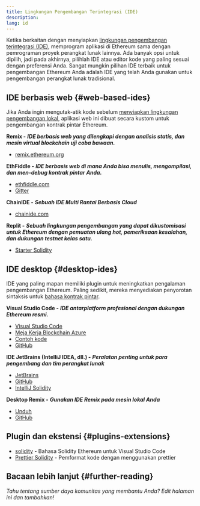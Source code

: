 ```yaml
---
title: Lingkungan Pengembangan Terintegrasi (IDE)
description:
lang: id
---
```


Ketika berkaitan dengan menyiapkan [lingkungan pengembangan terintegrasi (IDE)](https://wikipedia.org/wiki/Integrated_development_environment), memprogram aplikasi di Ethereum sama dengan pemrograman proyek perangkat lunak lainnya. Ada banyak opsi untuk dipilih, jadi pada akhirnya, pilihlah IDE atau editor kode yang paling sesuai dengan preferensi Anda. Sangat mungkin pilihan IDE terbaik untuk pengembangan Ethereum Anda adalah IDE yang telah Anda gunakan untuk pengembangan perangkat lunak tradisional.

## IDE berbasis web {#web-based-ides}

Jika Anda ingin mengutak-atik kode sebelum [menyiapkan lingkungan pengembangan lokal](/developers/local-environment/), aplikasi web ini dibuat secara kustom untuk pengembangan kontrak pintar Ethereum.

**Remix -** **_IDE berbasis web yang dilengkapi dengan analisis statis, dan mesin virtual blockchain uji coba bawaan._**

- [remix.ethereum.org](https://remix.ethereum.org/)

**EthFiddle -** **_IDE berbasis web di mana Anda bisa menulis, mengompilasi, dan men-debug kontrak pintar Anda._**

- [ethfiddle.com](https://ethfiddle.com/)
- [Gitter](https://gitter.im/loomnetwork/ethfiddle)

**ChainIDE -** **_Sebuah IDE Multi Rantai Berbasis Cloud_**

- [chainide.com](https://chainide.com/)

**Replit -** **_Sebuah lingkungan pengembangan yang dapat dikustomisasi untuk Ethereum dengan pemuatan ulang hot, pemeriksaan kesalahan, dan dukungan testnet kelas satu._**

- [Starter Solidity](https://replit.com/@replit/Solidity-starter-beta)

## IDE desktop {#desktop-ides}

IDE yang paling mapan memiliki plugin untuk meningkatkan pengalaman pengembangan Ethereum. Paling sedikit, mereka menyediakan penyorotan sintaksis untuk [bahasa kontrak pintar](/developers/docs/smart-contracts/languages/).

**Visual Studio Code -** **_IDE antarplatform profesional dengan dukungan Ethereum resmi._**

- [Visual Studio Code](https://code.visualstudio.com/)
- [Meja Kerja Blockchain Azure](https://azuremarketplace.microsoft.com/en-us/marketplace/apps/microsoft-azure-blockchain.azure-blockchain-workbench?tab=Overview)
- [Contoh kode](https://github.com/Azure-Samples/blockchain/blob/master/blockchain-workbench/application-and-smart-contract-samples/readme.md)
- [GitHub](https://github.com/microsoft/vscode)

**IDE JetBrains (IntelliJ IDEA, dll.) -** **_Peralatan penting untuk para pengembang dan tim perangkat lunak_**

- [JetBrains](https://www.jetbrains.com/)
- [GitHub](https://github.com/JetBrains)
- [IntelliJ Solidity](https://github.com/intellij-solidity/intellij-solidity/)

**Desktop Remix -** **_Gunakan IDE Remix pada mesin lokal Anda_**

- [Unduh](https://github.com/ethereum/remix-desktop/releases)
- [GitHub](https://github.com/ethereum/remix-desktop)

## Plugin dan ekstensi {#plugins-extensions}

- [solidity](https://marketplace.visualstudio.com/items?itemName=JuanBlanco.solidity) - Bahasa Solidity Ethereum untuk Visual Studio Code
- [Prettier Solidity](https://github.com/prettier-solidity/prettier-plugin-solidity) - Pemformat kode dengan menggunakan prettier

## Bacaan lebih lanjut {#further-reading}

_Tahu tentang sumber daya komunitas yang membantu Anda? Edit halaman ini dan tambahkan!_
